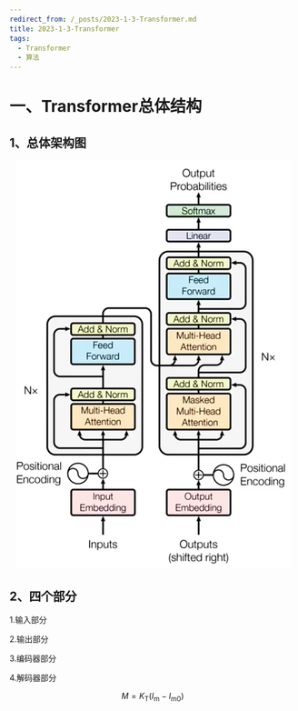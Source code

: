 ```yaml
---
redirect_from: /_posts/2023-1-3-Transformer.md
title: 2023-1-3-Transformer
tags: 
  - Transformer
  - 算法
---
```


# 一、Transformer总体结构

## 1、总体架构图

<div align='center'><img src="https://raw.githubusercontent.com/muzilyd/blog-image/main/Transformer/transformer.png"></div>

## 2、四个部分

1.输入部分

2.输出部分

3.编码器部分

4.解码器部分

$$M=K_{\mathrm{T}}\left(I_{\mathrm{m}}-I_{\mathrm{m} 0}\right)$$
